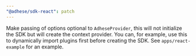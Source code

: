 ```yaml
---
"@adhese/sdk-react": patch
---
```


Make passing of options optional to `AdheseProvider`, this will not initialize the SDK but will create the context
provider. You can, for example, use this to dynamically import plugins first before creating the SDK. See
`apps/react-example` for an example.
